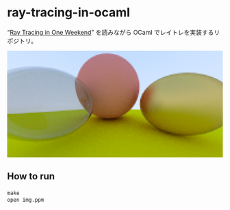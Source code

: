 # ray-tracing-in-ocaml

“[Ray Tracing in One Weekend](https://www.amazon.co.jp/Tracing-Weekend-Minibooks-Book-English-ebook/dp/B01B5AODD8)” を読みながら OCaml でレイトレを実装するリポジトリ。

![スクリーンショット](./docs/ss01.png)

## How to run

```
make
open img.ppm
```
